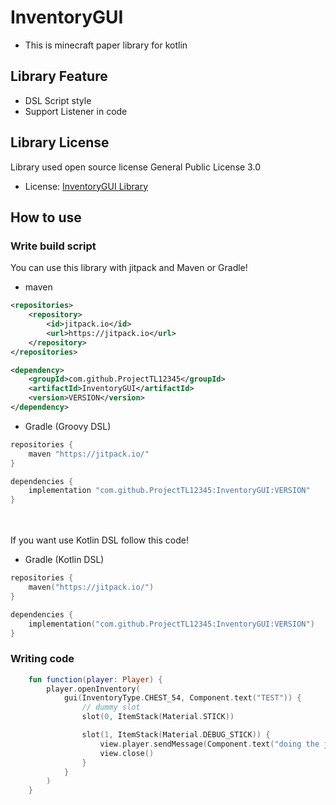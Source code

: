 # InventoryGUI
- This is minecraft paper library for kotlin

## Library Feature
- DSL Script style
- Support Listener in code

## Library License
Library used open source license General Public License 3.0
- License: [InventoryGUI Library](https://github.com/ProjectTL12345/InventoryGUI/blob/master/LICENSE)

## How to use
### Write build script
You can use this library with jitpack and Maven or Gradle!

- maven
```xml
<repositories>
    <repository>
        <id>jitpack.io</id>
        <url>https://jitpack.io</url>
    </repository>
</repositories>

<dependency>
    <groupId>com.github.ProjectTL12345</groupId>
    <artifactId>InventoryGUI</artifactId>
    <version>VERSION</version>
</dependency>
```

- Gradle (Groovy DSL)

```groovy
repositories {
    maven "https://jitpack.io/"
}

dependencies {
    implementation "com.github.ProjectTL12345:InventoryGUI:VERSION"
}
```

<br/><br/>
If you want use Kotlin DSL follow this code!

- Gradle (Kotlin DSL)
```kotlin
repositories {
    maven("https://jitpack.io/")
}

dependencies {
    implementation("com.github.ProjectTL12345:InventoryGUI:VERSION")
}
```

### Writing code
```kotlin
    fun function(player: Player) {
        player.openInventory(
            gui(InventoryType.CHEST_54, Component.text("TEST")) {
                // dummy slot
                slot(0, ItemStack(Material.STICK))

                slot(1, ItemStack(Material.DEBUG_STICK)) {
                    view.player.sendMessage(Component.text("doing the job", NamedTextColor.GREEN))
                    view.close()
                }
            }
        )
    }
```